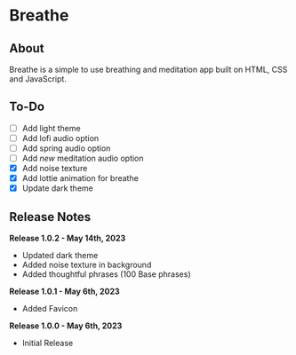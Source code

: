 # Breathe

## About
Breathe is a simple to use breathing and meditation app built on HTML, CSS and JavaScript.

## To-Do
- [ ] Add light theme
- [ ] Add lofi audio option
- [ ] Add spring audio option
- [ ] Add *new* meditation audio option
- [X] Add noise texture
- [X] Add lottie animation for breathe
- [X] Update dark theme

## Release Notes
**Release 1.0.2 - May 14th, 2023**
- Updated dark theme
- Added noise texture in background
- Added thoughtful phrases (100 Base phrases)

**Release 1.0.1 - May 6th, 2023**
- Added Favicon

**Release 1.0.0 - May 6th, 2023**
- Initial Release



